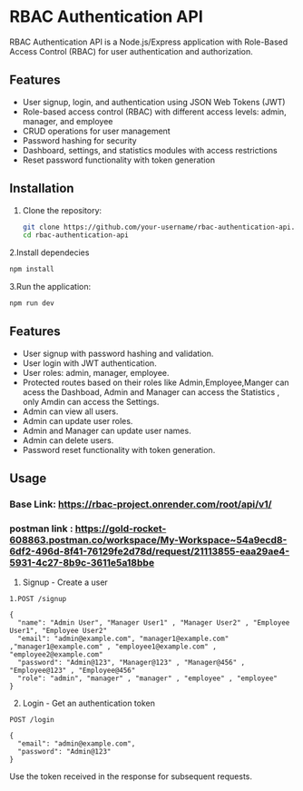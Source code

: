 # RBAC Authentication API

RBAC Authentication API is a Node.js/Express application with Role-Based Access Control (RBAC) for user authentication and authorization.

## Features

- User signup, login, and authentication using JSON Web Tokens (JWT)
- Role-based access control (RBAC) with different access levels: admin, manager, and employee
- CRUD operations for user management
- Password hashing for security
- Dashboard, settings, and statistics modules with access restrictions
- Reset password functionality with token generation

## Installation

1. Clone the repository:

   ```bash
   git clone https://github.com/your-username/rbac-authentication-api.git
   cd rbac-authentication-api
   ```

2.Install dependecies
   ```bash
   npm install
   ```

3.Run the application:
   ```bash
   npm run dev
   ```


## Features
- User signup with password hashing and validation.
- User login with JWT authentication.
- User roles: admin, manager, employee.
- Protected routes based on their roles like Admin,Employee,Manger can acess the Dashboad, Admin and Manager can access the Statistics , only Amdin can access the Settings.
- Admin can view all users.
- Admin can update user roles.
- Admin and Manager can update user names.
- Admin can delete users.
- Password reset functionality with token generation.

## Usage

### Base Link: https://rbac-project.onrender.com/root/api/v1/


### postman link :  https://gold-rocket-608863.postman.co/workspace/My-Workspace~54a9ecd8-6df2-496d-8f41-76129fe2d78d/request/21113855-eaa29ae4-5931-4c27-8b9c-3611e5a18bbe

1. Signup - Create a user

```
1.POST /signup

{
  "name": "Admin User", "Manager User1" , "Manager User2" , "Employee User1", "Employee User2"
  "email": "admin@example.com", "manager1@example.com" ,"manager1@example.com" , "employee1@example.com" , "employee2@example.com"
  "password": "Admin@123", "Manager@123" , "Manager@456" , "Employee@123" , "Employee@456"
  "role": "admin", "manager" , "manager" , "employee" , "employee"
}
```


2. Login - Get an authentication token

```
POST /login

{
  "email": "admin@example.com",
  "password": "Admin@123"
}
```
Use the token received in the response for subsequent requests.










   




   
